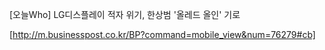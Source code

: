 [오늘Who] LG디스플레이 적자 위기, 한상범 '올레드 올인' 기로

[http://m.businesspost.co.kr/BP?command=mobile_view&num=76279#cb]